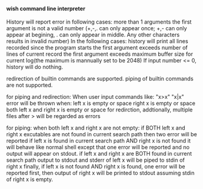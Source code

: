 #### wish command line interpreter

History will report error in following cases:
more than 1 arguments
the first argument is not a valid number
	(+,-,. can only appear once; +,- can only appear at begining, . can only appear in middle. Any other characters results in invalid number)
In the following cases: history will print all lines recorded since the program starts
	the first argument exceeds number of lines of current record
	the first argument exceeds maximum buffer size for current log(the maximum is mannually set to be 2048)
If input number <= 0, history will do nothing.


redirection of builtin commands are supported.
piping of builtin commands are not supported.

for piping and redirection:
	When user input commands like: "x>x"  "x|x"
	error will be thrown when:
		left x is empty or space
		right x is empty or space
		both left x and right x is empty or space
for redirction, addtionally, multiple files after > will be regarded as errors

for piping:
	when both left x and right x are not empty:
		if BOTH left x and right x excutables are not found in current search path
			then two error will be reported
		if left x is found in current search path AND right x is not found
			it will behave like normal shell except that one error will be reported and no output will appear on stdout.
		if left x and right x are BOTH found in current search path
			output to stdout and stderr of left x will be piped to stdin of right x
		finally, if left x is not found AND right x is found, one error will be reported first, then output of right x will be printed to stdout assuming stdin of right x is empty.
